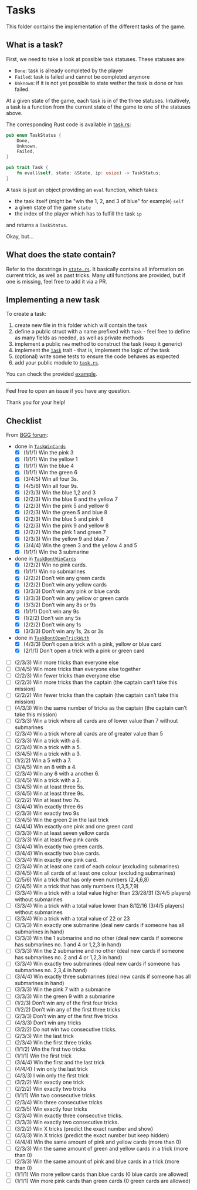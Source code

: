 # Tasks

This folder contains the implementation of the different tasks of the game.

## What is a task?

First, we need to take a look at possible task statuses. These statuses are:

- `Done`: task is already completed by the player
- `Failed`: task is failed and cannot be completed anymore
- `Unknown`: if it is not yet possible to state wether the task is done or has failed.

At a given state of the game, each task is in of the three statuses. Intuitively, a task is a function from the current state of the game to one of the statuses above.

The corresponding Rust code is available in [task.rs](../task.rs):

```rust
pub enum TaskStatus {
    Done,
    Unknown,
    Failed,
}

pub trait Task {
    fn eval(&self, state: &State, ip: usize) -> TaskStatus;
}
```

A task is just an object providing an `eval` function, which takes:

- the task itself (might be "win the 1, 2, and 3 of blue" for example) `self`
- a given state of the game `state`
- the index of the player which has to fulfill the task `ip`

and returns a `TaskStatus`.

Okay, but...

## What does the state contain?

Refer to the docstrings in [`state.rs`](../state.rs). It basically contains all information on current trick, as well as past tricks. Many util functions are provided, but if one is missing, feel free to add it via a PR.

## Implementing a new task

To create a task:

1. create new file in this folder which will contain the task
2. define a public struct with a name prefixed with `Task` - feel free to define as many fields as needed, as well as private methods
3. implement a public `new` method to construct the task (keep it generic)
4. implement the [`Task`](../task.rs) trait - that is, implement the logic of the task
5. (optional) write some tests to ensure the code behaves as expected
6. add your public module to [`task.rs`](../task.rs).

You can check the provided [example](win_cards.rs).

---

Feel free to open an issue if you have any question.

Thank you for your help!

## Checklist

From [BGG forum](https://boardgamegeek.com/thread/2631311/all-the-mission-cards):

- done in [`TaskWinCards`](win_cards.rs)
  - [x] (1/1/1) Win the pink 3
  - [x] (1/1/1) Win the yellow 1
  - [x] (1/1/1) Win the blue 4
  - [x] (1/1/1) Win the green 6
  - [x] (3/4/5) Win all four 3s.
  - [x] (4/5/6) Win all four 9s.
  - [x] (2/3/3) Win the blue 1,2 and 3
  - [x] (2/2/3) Win the blue 6 and the yellow 7
  - [x] (2/2/3) Win the pink 5 and yellow 6
  - [x] (2/2/3) Win the green 5 and blue 8
  - [x] (2/2/3) Win the blue 5 and pink 8
  - [x] (2/2/3) Win the pink 9 and yellow 8
  - [x] (2/2/2) Win the pink 1 and green 7
  - [x] (2/3/3) Win the yellow 9 and blue 7
  - [x] (3/4/4) Win the green 3 and the yellow 4 and 5
  - [x] (1/1/1) Win the 3 submarine
- done in [`TaskDontWinCards`](dont_win_cards.rs)
  - [x] (2/2/2) Win no pink cards.
  - [x] (1/1/1) Win no submarines
  - [x] (2/2/2) Don’t win any green cards
  - [x] (2/2/2) Don’t win any yellow cards
  - [x] (3/3/3) Don’t win any pink or blue cards
  - [x] (3/3/3) Don’t win any yellow or green cards
  - [x] (3/3/2) Don’t win any 8s or 9s
  - [x] (1/1/1) Don’t win any 9s
  - [x] (1/2/2) Don’t win any 5s
  - [x] (2/2/2) Don’t win any 1s
  - [x] (3/3/3) Don’t win any 1s, 2s or 3s
- done in [`TaskDontOpenTrickWith`](dont_open_trick_with.rs)
  - [x] (4/3/3) Don’t open a trick with a pink, yellow or blue card
  - [x] (2/1/1) Don’t open a trick with a pink or green card
- [ ] (2/3/3) Win more tricks than everyone else
- [ ] (3/4/5) Win more tricks than everyone else together
- [ ] (2/2/3) Win fewer tricks than everyone else
- [ ] (2/2/3) Win more tricks than the captain (the captain can’t take this mission)
- [ ] (2/2/2) Win fewer tricks than the captain (the captain can’t take this mission)
- [ ] (4/3/3) Win the same number of tricks as the captain (the captain can’t take this mission)
- [ ] (2/3/3) Win a trick where all cards are of lower value than 7 without submarines
- [ ] (2/3/4) Win a trick where all cards are of greater value than 5
- [ ] (2/3/3) Win a trick with a 6.
- [ ] (2/3/4) Win a trick with a 5.
- [ ] (3/4/5) Win a trick with a 3.
- [ ] (1/2/2) Win a 5 with a 7.
- [ ] (3/4/5) Win an 8 with a 4.
- [ ] (2/3/4) Win any 6 with a another 6.
- [ ] (3/4/5) Win a trick with a 2.
- [ ] (3/4/5) Win at least three 5s.
- [ ] (3/4/5) Win at least three 9s.
- [ ] (2/2/2) Win at least two 7s.
- [ ] (3/4/4) Win exactly three 6s
- [ ] (2/3/3) Win exactly two 9s
- [ ] (3/4/5) Win the green 2 in the last trick
- [ ] (4/4/4) Win exactly one pink and one green card
- [ ] (3/3/3) Win at least seven yellow cards
- [ ] (2/3/3) Win at least five pink cards
- [ ] (3/4/4) Win exactly two green cards.
- [ ] (3/4/4) Win exactly two blue cards.
- [ ] (3/3/4) Win exactly one pink card.
- [ ] (2/3/4) Win at least one card of each colour (excluding submarines)
- [ ] (3/4/5) Win all cards of at least one colour (excluding submarines)
- [ ] (2/5/6) Win a trick that has only even numbers (2,4,6,8)
- [ ] (2/4/5) Win a trick that has only numbers (1,3,5,7,9)
- [ ] (3/3/4) Win a trick with a total value higher than 23/28/31 (3/4/5 players) without submarines
- [ ] (3/3/4) Win a trick with a total value lower than 8/12/16 (3/4/5 players) without submarines
- [ ] (3/3/4) Win a trick with a total value of 22 or 23
- [ ] (3/3/3) Win exactly one submarine (deal new cards if someone has all submarines in hand)
- [ ] (3/3/3) Win the 1 submarine and no other (deal new cards if someone has submarines no. 1 and 4 or 1,2,3 in hand)
- [ ] (3/3/3) Win the 2 submarine and no other (deal new cards if someone has submarines no. 2 and 4 or 1,2,3 in hand)
- [ ] (3/3/4) Win exactly two submarines (deal new cards if someone has submarines no. 2,3,4 in hand)
- [ ] (3/4/4) Win exactly three submarines (deal new cards if someone has all submarines in hand)
- [ ] (3/3/3) Win the pink 7 with a submarine
- [ ] (3/3/3) Win the green 9 with a submarine
- [ ] (1/2/3) Don’t win any of the first four tricks
- [ ] (1/2/2) Don’t win any of the first three tricks
- [ ] (2/3/3) Don’t win any of the first five tricks
- [ ] (4/3/3) Don’t win any tricks
- [ ] (3/2/2) Do not win two consecutive tricks.
- [ ] (2/3/3) Win the last trick
- [ ] (2/3/4) Win the first three tricks
- [ ] (1/1/2) Win the first two tricks
- [ ] (1/1/1) Win the first trick
- [ ] (3/4/4) Win the first and the last trick
- [ ] (4/4/4) I win only the last trick
- [ ] (4/3/3) I win only the first trick
- [ ] (3/2/2) Win exactly one trick
- [ ] (2/2/2) Win exactly two tricks
- [ ] (1/1/1) Win two consecutive tricks
- [ ] (2/3/4) Win three consecutive tricks
- [ ] (2/3/5) Win exactly four tricks
- [ ] (3/3/4) Win exactly three consecutive tricks.
- [ ] (3/3/3) Win exactly two consecutive tricks.
- [ ] (3/2/2) Win X tricks (predict the exact number and show)
- [ ] (4/3/3) Win X tricks (predict the exact number but keep hidden)
- [ ] (4/4/4) Win the same amount of pink and yellow cards (more than 0)
- [ ] (2/3/3) Win the same amount of green and yellow cards in a trick (more than 0)
- [ ] (2/3/3) Win the same amount of pink and blue cards in a trick (more than 0)
- [ ] (1/1/1) Win more yellow cards than blue cards (0 blue cards are allowed)
- [ ] (1/1/1) Win more pink cards than green cards (0 green cards are allowed)
